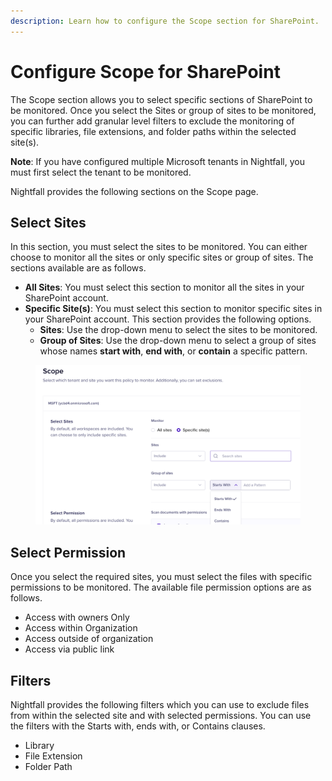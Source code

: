 ```yaml
---
description: Learn how to configure the Scope section for SharePoint.
---
```


# Configure Scope for SharePoint

The Scope section allows you to select specific sections of SharePoint to be monitored. Once you select the Sites or group of sites to be monitored, you can further add granular level filters to exclude the monitoring of specific libraries, file extensions, and folder paths within the selected site(s).&#x20;

**Note**: If you have configured multiple Microsoft tenants in Nightfall, you must first select the tenant to be monitored.&#x20;

Nightfall provides the following sections on the Scope page.&#x20;

## Select Sites

In this section, you must select the sites to be monitored. You can either choose to monitor all the sites or only specific sites or group of sites. The sections available are as follows.&#x20;

* **All Sites**: You must select this section to monitor all the sites in your SharePoint account.&#x20;
* **Specific Site(s)**: You must select this section to monitor specific sites in your SharePoint account. This section provides the following options.
  * &#x20;**Sites**: Use the drop-down menu to select the sites to be monitored.&#x20;
  * **Group of Sites**: Use the drop-down menu to select a group of sites whose names **start with**, **end with**, or **contain** a specific pattern.&#x20;

<figure><img src="../../../.gitbook/assets/2.png" alt="" width="563"><figcaption></figcaption></figure>

## Select Permission

Once you select the required sites, you must select the files with specific permissions to be monitored. The available file permission options are as follows.&#x20;

* Access with owners Only
* Access within Organization
* Access outside of organization
* Access via public link

## Filters

Nightfall provides the following filters which you can use to exclude files from within the selected site and with selected permissions. You can use the filters with the Starts with, ends with, or Contains clauses.

* Library
* File Extension
* Folder Path

